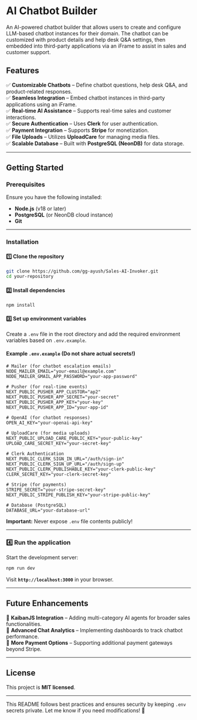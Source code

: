 # AI Chatbot Builder  

An AI-powered chatbot builder that allows users to create and configure LLM-based chatbot instances for their domain. The chatbot can be customized with product details and help desk Q&A settings, then embedded into third-party applications via an iFrame to assist in sales and customer support.  

## Features  

✅ **Customizable Chatbots** – Define chatbot questions, help desk Q&A, and product-related responses.  
✅ **Seamless Integration** – Embed chatbot instances in third-party applications using an iFrame.  
✅ **Real-time AI Assistance** – Supports real-time sales and customer interactions.  
✅ **Secure Authentication** – Uses **Clerk** for user authentication.  
✅ **Payment Integration** – Supports **Stripe** for monetization.  
✅ **File Uploads** – Utilizes **UploadCare** for managing media files.  
✅ **Scalable Database** – Built with **PostgreSQL (NeonDB)** for data storage.  

---  

## Getting Started  

### Prerequisites  
Ensure you have the following installed:  
- **Node.js** (v18 or later)  
- **PostgreSQL** (or NeonDB cloud instance)  
- **Git**  

---  

### Installation  

#### 1️⃣ Clone the repository  
```bash
git clone https://github.com/gg-ayush/Sales-AI-Invoker.git
cd your-repository
```

#### 2️⃣ Install dependencies  
```bash
npm install
```

#### 3️⃣ Set up environment variables  
Create a `.env` file in the root directory and add the required environment variables based on `.env.example`.  

#### Example `.env.example` (Do not share actual secrets!)  
```env
# Mailer (for chatbot escalation emails)
NODE_MAILER_EMAIL="your-email@example.com"
NODE_MAILER_GMAIL_APP_PASSWORD="your-app-password"

# Pusher (for real-time events)
NEXT_PUBLIC_PUSHER_APP_CLUSTOR="ap2"
NEXT_PUBLIC_PUSHER_APP_SECRET="your-secret"
NEXT_PUBLIC_PUSHER_APP_KEY="your-key"
NEXT_PUBLIC_PUSHER_APP_ID="your-app-id"

# OpenAI (for chatbot responses)
OPEN_AI_KEY="your-openai-api-key"

# UploadCare (for media uploads)
NEXT_PUBLIC_UPLOAD_CARE_PUBLIC_KEY="your-public-key"
UPLOAD_CARE_SECRET_KEY="your-secret-key"

# Clerk Authentication
NEXT_PUBLIC_CLERK_SIGN_IN_URL="/auth/sign-in"
NEXT_PUBLIC_CLERK_SIGN_UP_URL="/auth/sign-up"
NEXT_PUBLIC_CLERK_PUBLISHABLE_KEY="your-clerk-public-key"
CLERK_SECRET_KEY="your-clerk-secret-key"

# Stripe (for payments)
STRIPE_SECRET="your-stripe-secret-key"
NEXT_PUBLIC_STRIPE_PUBLISH_KEY="your-stripe-public-key"

# Database (PostgreSQL)
DATABASE_URL="your-database-url"
```
**Important:** Never expose `.env` file contents publicly!  

---  

### 4️⃣ Run the application  
Start the development server:  
```bash
npm run dev
```
Visit **`http://localhost:3000`** in your browser.  

---  

## Future Enhancements  

🚀 **KaibanJS Integration** – Adding multi-category AI agents for broader sales functionalities.  
🔄 **Advanced Chat Analytics** – Implementing dashboards to track chatbot performance.  
🔗 **More Payment Options** – Supporting additional payment gateways beyond Stripe.  

---  

## License  
This project is **MIT licensed**.  

---  

This README follows best practices and ensures security by keeping `.env` secrets private. Let me know if you need modifications! 🚀